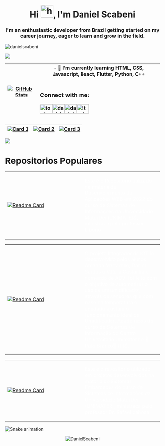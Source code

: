 <h1 align="center">Hi <img src="https://camo.githubusercontent.com/e8e7b06ecf583bc040eb60e44eb5b8e0ecc5421320a92929ce21522dbc34c891/68747470733a2f2f6d656469612e67697068792e636f6d2f6d656469612f6876524a434c467a6361737252346961377a2f67697068792e676966" alt="hi" width="40" height="40"/>, I'm Daniel Scabeni</h1>

<h3 align="center">I'm an enthusiastic developer from Brazil getting started on my career journey, eager to learn and grow in the field.</h3>


<p align="left"> <img src="https://komarev.com/ghpvc/?username=danielscabeni&label=Profile%20views&color=0e75b6&style=flat" alt="danielscabeni" /> </p>

<img src="https://user-images.githubusercontent.com/73097560/115834477-dbab4500-a447-11eb-908a-139a6edaec5c.gif">

| [![GitHub Stats](https://github-readme-stats.vercel.app/api?username=DanielScabeni&show_icons=true&card_width=300&theme=chartreuse-dark)](https://github.com/DanielScabeni) | - 🌱 I’m currently learning **HTML, CSS, Javascript, React, Flutter, Python, C++**<br><br><h3 align="left">Connect with me:</h3><p align="left"><a href="https://twitter.com/tocha" target="blank"><img align="center" src="https://raw.githubusercontent.com/rahuldkjain/github-profile-readme-generator/master/src/images/icons/Social/twitter.svg" alt="tocha" height="30" width="40" /></a><a href="https://linkedin.com/in/danielscabeni" target="blank"><img align="center" src="https://raw.githubusercontent.com/rahuldkjain/github-profile-readme-generator/master/src/images/icons/Social/linked-in-alt.svg" alt="danielscabeni" height="30" width="40" /></a><a href="https://instagram.com/danielscabeni" target="blank"><img align="center" src="https://raw.githubusercontent.com/rahuldkjain/github-profile-readme-generator/master/src/images/icons/Social/instagram.svg" alt="danielscabeni" height="30" width="40" /></a><a href="https://discord.gg/!tochapado#0569" target="blank"><img align="center" src="https://raw.githubusercontent.com/rahuldkjain/github-profile-readme-generator/master/src/images/icons/Social/discord.svg" alt="!tochapado#0569" height="30" width="40" /></a></p> |
| --- | --- |


| [![Card 1](https://github-readme-stats.vercel.app/api/top-langs/?username=DanielScabeni&layout=donut-vertical&theme=chartreuse-dark)](https://github.com/DanielScabeni) | [![Card 2](https://github-readme-stats.vercel.app/api/top-langs/?username=DanielScabeni&langs_count=8&theme=chartreuse-dark)](https://github.com/DanielScabeni) | [![Card 3](https://github-readme-stats.vercel.app/api/top-langs/?username=DanielScabeni&layout=pie&theme=chartreuse-dark)](https://github.com/DanielScabeni) |
| --- | --- | --- |

<img src="https://user-images.githubusercontent.com/73097560/115834477-dbab4500-a447-11eb-908a-139a6edaec5c.gif">

# Repositorios Populares

<table>
  <tr>
    <td width="50%">
      <a href="https://github.com/DanielScabeni/DAW-2022">
        <img src="https://github-readme-stats.vercel.app/api/pin/?username=DanielScabeni&repo=DAW-2022&theme=chartreuse-dark" alt="Readme Card">
      </a>
    </td>
    <td width="50%">
  </a>
    <p style="color: white;" href="https://github.com/DanielScabeni/DAW-2022">Este é o Repositorio utilizado na matéria de Desenvolvimento de Aplicações WEB em 2022 do curso de Sistemas de Informações da Universidade MaterDei (UNIMATER), ministrada pelo professor Liborio</p>
    </td>
  </tr>
</table>

<table>
  <tr>
    <td width="50%">
      <a href="https://github.com/DanielScabeni/Projeto-Integrador-IOT-ADV">
        <img src="https://github-readme-stats.vercel.app/api/pin/?username=DanielScabeni&repo=Projeto-Integrador-IOT-ADV&theme=chartreuse-dark" alt="Readme Card">
      </a>
    </td>
    <td width="50%">
  </a>
    <p style="color: white;">O projeto Integrador de IOT foi desenvolvido pelos alunos: Amanda Martarello, Daniel Santos e Vitória Castanha e nomeado de ADV, foi feito com o objetivo de automatizar o uso de um umidificador, através de sensores que com base na temperatura e umidade ajustam o  funcionamento ideal do Umidificador. Acadêmicos do curso de Sistemas de Informação do Centro Universitário Unimater de 🦆Pato Branco🦆 (PR).</p>
    </td>
  </tr>
</table>

<table>
  <tr>
    <td width="50%">
      <a href="https://github.com/DanielScabeni/SistemasEmbarcados">
        <img src="https://github-readme-stats.vercel.app/api/pin/?username=DanielScabeni&repo=SistemasEmbarcados&theme=chartreuse-dark" alt="Readme Card">
      </a>
    </td>
    <td width="50%">
  </a>
    <p style="color: white;">Este é o repositorio utilizado em projetos desenvolvidos na matéria de Sistemas Embarcados do curso de Sistemas de Informações da Universidade MaterDei (UNIMATER), ministrada pelo professor Dr. Rafael babosa</p>
    </td>
  </tr>
</table>

![Snake animation](https://github.com/DanielScabeni/MarcoAndradee/blob/output/github-contribution-grid-snake.svg)

<p align="center"> <img src="https://raw.githubusercontent.com/mayhemantt/mayhemantt/Update/svg/Bottom.svg" alt="DanielScabeni" /></p> 


<!--
**DanielScabeni/DanielScabeni** is a ✨ _special_ ✨ repository because its `README.md` (this file) appears on your GitHub profile.

Here are some ideas to get you started:

- 🔭 I’m currently working on ...
- 🌱 I’m currently learning ...
- 👯 I’m looking to collaborate on ...
- 🤔 I’m looking for help with ...
- 💬 Ask me about ...
- 📫 How to reach me: ...
- 😄 Pronouns: ...
- ⚡ Fun fact: ...
-->
